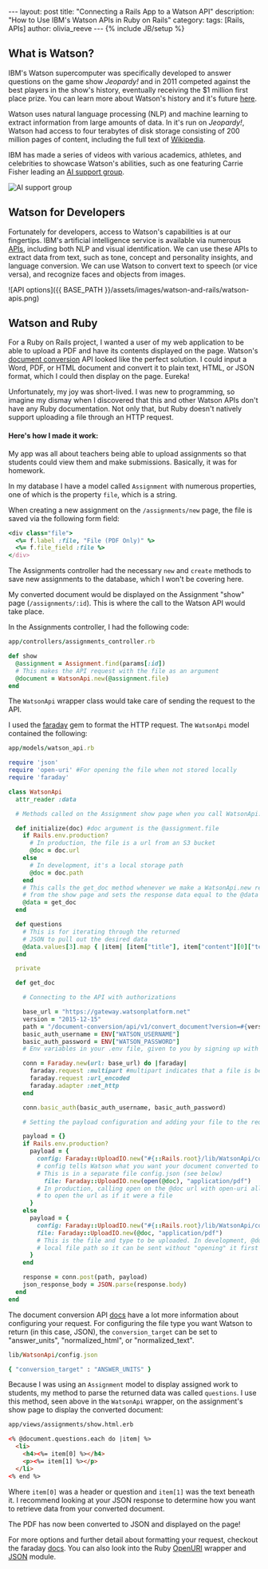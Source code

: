 --- layout: post title: "Connecting a Rails App to a Watson API" description:
"How to Use IBM's Watson APIs in Ruby on Rails" category: tags: [Rails, APIs]
author: olivia_reeve --- {% include JB/setup %}

## What is Watson?

IBM's Watson supercomputer was specifically developed to answer questions on
the game show _Jeopardy!_ and in 2011 competed against the best players in the
show's history, eventually receiving the $1 million first place prize. You can
learn more about Watson's history and it's future
[here](http://www.techrepublic.com/article/ibm-watson-the-inside-story-of-how-the-jeopardy-winning-supercomputer-was-born-and-what-it-wants-to-do-next/).

Watson uses natural language processing (NLP) and machine learning to extract
information from large amounts of data. In it's run on _Jeopardy!_, Watson had
access to four terabytes of disk storage consisting of 200 million pages of
content, including the full text of
[Wikipedia](https://en.wikipedia.org/wiki/Wikipedia).

IBM has made a series of videos with various academics, athletes, and
celebrities to showcase Watson's abilities, such as one featuring Carrie Fisher
leading an [AI support group](https://www.youtube.com/watch?v=f8T8eWBmls0).

![AI support group](https://img.youtube.com/vi/f8T8eWBmls0/0.jpg)

## Watson for Developers

Fortunately for developers, access to Watson's capabilities is at our
fingertips. IBM's artificial intelligence service is available via numerous
[APIs](http://www.ibm.com/smarterplanet/us/en/ibmwatson/developercloud/services-catalog.html),
including both NLP and visual identification. We can use these APIs to extract
data from text, such as tone, concept and personality insights, and language
conversion. We can use Watson to convert text to speech (or vice versa), and
recognize faces and objects from images.

![API options]({{ BASE_PATH }}/assets/images/watson-and-rails/watson-apis.png)

## Watson and Ruby

For a Ruby on Rails project, I wanted a user of my web application to be able
to upload a PDF and have its contents displayed on the page. Watson's [document
conversion](http://www.ibm.com/smarterplanet/us/en/ibmwatson/developercloud/doc/document-conversion/)
API looked like the perfect solution. I could input a Word, PDF, or HTML
document and convert it to plain text, HTML, or JSON format, which I could then
display on the page. Eureka!

Unfortunately, my joy was short-lived. I was new to programming, so imagine my
dismay when I discovered that this and other Watson APIs don't have any Ruby
documentation. Not only that, but Ruby doesn't natively support uploading a
file through an HTTP request.

#### Here's how I made it work:

My app was all about teachers being able to upload assignments so that students
could view them and make submissions. Basically, it was for homework.

In my database I have a model called `Assignment` with numerous properties, one
of which is the property `file`, which is a string.

When creating a new assignment on the `/assignments/new` page, the file is
saved via the following form field:

```ruby
<div class="file">
  <%= f.label :file, "File (PDF Only)" %>
  <%= f.file_field :file %>
</div>
```
The Assignments controller had the necessary `new` and `create` methods to save
new assignments to the database, which I won't be covering here.

My converted document would be displayed on the Assignment "show" page
(`/assignments/:id`). This is where the call to the Watson API would take
place.

In the Assignments controller, I had the following code:

```ruby
app/controllers/assignments_controller.rb

def show
  @assignment = Assignment.find(params[:id])
  # This makes the API request with the file as an argument
  @document = WatsonApi.new(@assignment.file)
end
```

The `WatsonApi` wrapper class would take care of sending the request to the
API.

I used the [faraday](https://github.com/lostisland/faraday) gem to format the
HTTP request. The `WatsonApi` model contained the following:

```ruby
app/models/watson_api.rb

require 'json'
require 'open-uri' #For opening the file when not stored locally
require 'faraday'

class WatsonApi
  attr_reader :data

  # Methods called on the Assignment show page when you call WatsonApi.new

  def initialize(doc) #doc argument is the @assignment.file
    if Rails.env.production?
      # In production, the file is a url from an S3 bucket
      @doc = doc.url
    else
      # In development, it's a local storage path
      @doc = doc.path
    end
    # This calls the get_doc method whenever we make a WatsonApi.new request
    # from the show page and sets the response data equal to the @data variable
    @data = get_doc
  end

  def questions
    # This is for iterating through the returned
    # JSON to pull out the desired data
    @data.values[3].map { |item| [item["title"], item["content"][0]["text"]] }
  end

  private

  def get_doc

    # Connecting to the API with authorizations

    base_url = "https://gateway.watsonplatform.net"
    version = "2015-12-15"
    path = "/document-conversion/api/v1/convert_document?version=#{version}"
    basic_auth_username = ENV["WATSON_USERNAME"]
    basic_auth_password = ENV["WATSON_PASSWORD"]
    # Env variables in your .env file, given to you by signing up with Watson

    conn = Faraday.new(url: base_url) do |faraday|
      faraday.request :multipart #multipart indicates that a file is being uploaded
      faraday.request :url_encoded
      faraday.adapter :net_http
    end

    conn.basic_auth(basic_auth_username, basic_auth_password)

    # Setting the payload configuration and adding your file to the request

    payload = {}
    if Rails.env.production?
      payload = {
        config: Faraday::UploadIO.new("#{::Rails.root}/lib/WatsonApi/config.json", "application/json"),
      	# config tells Watson what you want your document converted to (JSON/HTML/PLAIN TEXT)
        # This is in a separate file config.json (see below)
	      file: Faraday::UploadIO.new(open(@doc), "application/pdf")
      	# In production, calling open on the @doc url with open-uri allows us
      	# to open the url as if it were a file
      }
    else
      payload = {
        config: Faraday::UploadIO.new("#{::Rails.root}/lib/WatsonApi/config.json", "application/json"),
        file: Faraday::UploadIO.new(@doc, "application/pdf")
      	# This is the file and type to be uploaded. In development, @doc is a
      	# local file path so it can be sent without "opening" it first
      }
    end

    response = conn.post(path, payload)
    json_response_body = JSON.parse(response.body)
  end
end
```

The document conversion API
[docs](http://www.ibm.com/smarterplanet/us/en/ibmwatson/developercloud/document-conversion/api/v1/#convert-document)
have a lot more information about configuring your request. For configuring the
file type you want Watson to return (in this case, JSON), the
`conversion_target` can be set to "answer_units", "normalized_html", or
"normalized_text".

```ruby
lib/WatsonApi/config.json

{ "conversion_target" : "ANSWER_UNITS" }
```


Because I was using an `Assignment` model to display assigned work to students,
my method to parse the returned data was called `questions`. I use this method,
seen above in the `WatsonApi` wrapper, on the assignment's show page to display
the converted document:

```html
app/views/assignments/show.html.erb

<% @document.questions.each do |item| %>
  <li>
    <h4><%= item[0] %></h4>
    <p><%= item[1] %></p>
  </li>
<% end %>
```
Where `item[0]` was a header or question and `item[1]` was the text beneath it.
I recommend looking at your JSON response to determine how you want to retrieve
data from your converted document.

The PDF has now been converted to JSON and displayed on the page!

For more options and further detail about formatting your request, checkout the
faraday [docs](https://github.com/lostisland/faraday/blob/master/README.md).
You can also look into the Ruby
[OpenURI](http://ruby-doc.org/stdlib-2.1.0/libdoc/open-uri/rdoc/OpenURI.html)
wrapper and [JSON](http://ruby-doc.org/stdlib-2.0.0/libdoc/json/rdoc/JSON.html)
module.
